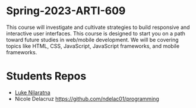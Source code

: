 # Spring-2023-ARTI-609

This course will investigate and cultivate strategies to build responsive and interactive user
interfaces. This course is designed to start you on a path toward future studies in web/mobile
development. We will be covering topics like HTML, CSS, JavaScript, JavaScript frameworks, and mobile frameworks.

# Students Repos
- [Luke Nilaratna](https://github.com/lnilarat-nyit/joes-pizza)
- Nicole Delacruz https://github.com/ndelac01/programming

